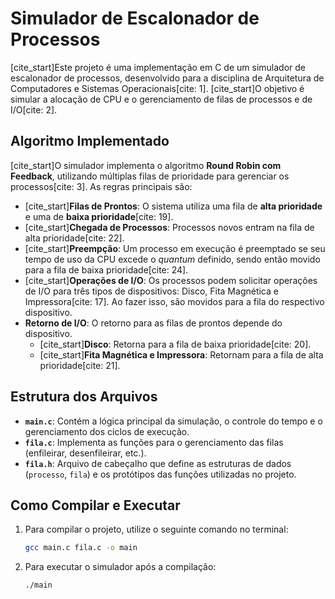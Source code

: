 # Simulador de Escalonador de Processos

[cite\_start]Este projeto é uma implementação em C de um simulador de escalonador de processos, desenvolvido para a disciplina de Arquitetura de Computadores e Sistemas Operacionais[cite: 1]. [cite\_start]O objetivo é simular a alocação de CPU e o gerenciamento de filas de processos e de I/O[cite: 2].

## Algoritmo Implementado

[cite\_start]O simulador implementa o algoritmo **Round Robin com Feedback**, utilizando múltiplas filas de prioridade para gerenciar os processos[cite: 3]. As regras principais são:

  * [cite\_start]**Filas de Prontos**: O sistema utiliza uma fila de **alta prioridade** e uma de **baixa prioridade**[cite: 19].
  * [cite\_start]**Chegada de Processos**: Processos novos entram na fila de alta prioridade[cite: 22].
  * [cite\_start]**Preempção**: Um processo em execução é preemptado se seu tempo de uso da CPU excede o *quantum* definido, sendo então movido para a fila de baixa prioridade[cite: 24].
  * [cite\_start]**Operações de I/O**: Os processos podem solicitar operações de I/O para três tipos de dispositivos: Disco, Fita Magnética e Impressora[cite: 17]. Ao fazer isso, são movidos para a fila do respectivo dispositivo.
  * **Retorno de I/O**: O retorno para as filas de prontos depende do dispositivo.
      * [cite\_start]**Disco**: Retorna para a fila de baixa prioridade[cite: 20].
      * [cite\_start]**Fita Magnética e Impressora**: Retornam para a fila de alta prioridade[cite: 21].

## Estrutura dos Arquivos

  * **`main.c`**: Contém a lógica principal da simulação, o controle do tempo e o gerenciamento dos ciclos de execução.
  * **`fila.c`**: Implementa as funções para o gerenciamento das filas (enfileirar, desenfileirar, etc.).
  * **`fila.h`**: Arquivo de cabeçalho que define as estruturas de dados (`processo`, `fila`) e os protótipos das funções utilizadas no projeto.

## Como Compilar e Executar

1.  Para compilar o projeto, utilize o seguinte comando no terminal:

    ```bash
    gcc main.c fila.c -o main
    ```

2.  Para executar o simulador após a compilação:

    ```bash
    ./main
    ```
